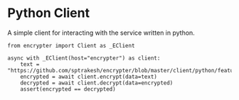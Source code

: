 # Python Client
A simple client for interacting with the service written in python.

```shell
from encrypter import Client as _EClient

async with _EClient(host="encrypter") as client:
    text = "https://github.com/sptrakesh/encrypter/blob/master/client/python/features/steps/service.py"
    encrypted = await client.encrypt(data=text)
    decrypted = await client.decrypt(data=encrypted)
    assert(encrypted == decrypted)
```
